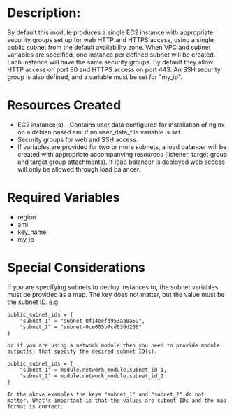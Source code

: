 # Description:

By default this module produces a single EC2 instance with appropriate security groups set up for web HTTP and HTTPS access, using a single public subnet from the default availability zone. When VPC and subnet variables are specified, one instance per defined subnet will be created. Each instance will have the same security groups. By default they allow HTTP access on port 80 and HTTPS access on port 443. An SSH security group is also defined, and a variable must be set for "my_ip". 

# Resources Created

* EC2 instance(s) - Contains user data configured for installation of nginx on a debian based ami if no user_data_file variable is set.
* Security groups for web and SSH access. 
* If variables are provided for two or more subnets, a load balancer will be created with appropriate accompanying resources (listener, target group and target group attachments). If load balancer is deployed web access will only be allowed through load balancer. 

# Required Variables

* region
* ami
* key_name
* my_ip

# Special Considerations 
If you are specifying subnets to deploy instances to, the subnet variables must be provided as a map. The key does not matter, but the value must be the subnet ID. 
    e.g. 

    public_subnet_ids = {
        "subnet_1" = "subnet-0f14eefd953aa0a59",
        "subnet_2" = "subnet-0ce005b7cd036d206"
    }

    or if you are using a network module then you need to provide module output(s) that specify the desired subnet ID(s). 

    public_subnet_ids = {
        "subnet_1" = module.network_module.subnet_id_1,
        "subnet_2" = module.network_module.subnet_id_2
    }
    
    In the above examples the keys "subnet_1" and "subnet_2" do not matter. What's important is that the values are subnet IDs and the map format is correct. 

